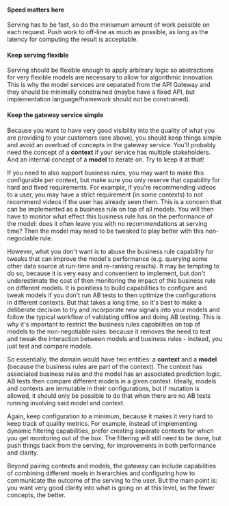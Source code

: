 #### Speed matters here
Serving has to be fast, so do the miniumum amount of work possible on each request. Push work to off-line as much as possible, as long as the latency for computing the result is acceptable.

#### Keep serving flexible
Serving should be flexible enough to apply arbitrary logic so abstractions for very flexible models are necessary to allow for algorithmic innovation. This is why the model services are separated from the API Gateway and they should be minimally constrained (maybe have a fixed API, but implementation language/framework should not be constrained).

#### Keep the gateway service simple
Because you want to have very good visibility into the quality of what you are providing to your customers (see above), you should keep things simple and avoid an overload of concepts in the gateway service. You'll probably need the concept of a **context** if your service has multiple stakeholders. And an internal concept of a **model** to iterate on. Try to keep it at that!

If you need to also support business rules, you may want to make this configurable per context, but make sure you only reserve that capability for hard and fixed requirements. For example, if you're recommending videos to a user, you may have a strict requirement (in some contexts) to not recommend videos  if the user has already seen them. This is a concern that can be implemented as a business rule on top of all models. You will then have to monitor what effect this business rule has on the performance of the model: does it often leave you with no recommendations at serving time? Then the model may need to be tweaked to play better with this non-negociable rule. 

However, what you don't want is to abuse the business rule capability for tweaks that can improve the model's performance (e.g. querying some other data source at run-time and re-ranking results). It may be tempting to do so, because it is very easy and conventient to implement, but don't underestimate the cost of then monitoring the impact of this business rule on different models. It is pointless to build capabilities to configure and tweak models if you don't run AB tests to then optimize the configurations in different contexts. But that takes a long time, so it's best to make a deliberate decision to try and incorporate new signals into your models and follow the typical workflow of validating offline and doing AB testing. This is why it's important to restrict the business rules capabilities on top of models to the non-negotiable rules: because it removes the need to test and tweak the interaction between models and business rules - instead, you just test and compare models. 

So essentially, the domain would have two entities: a **context** and a **model** (because the business rules are part of the context). The context has associated business rules and the model has an associated prediction logic. AB tests then compare different models in a given context. Ideally, models and contexts are immutable in their configurations, but if mutation is allowed, it should only be possible to do that when there are no AB tests running involving said model and context.

Again, keep configuration to a minimum, because it makes it very hard to keep track of quality metrics. For example, instead of implementing dynamic filtering capabilities, prefer creating separate contexts for which you get monitoring out of the box. The filtering will still need to be done, but push things back from the serving, for improvements in both performance and clarity.

Beyond pairing contexts and models, the gateway can include capabilities of combining different moels in hierarchies and configuring how to communicate the outcome of the serving to the user. But the main point is: you want very good clarity into what is going on at this level, so the fewer concepts, the better. 
